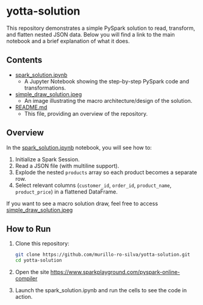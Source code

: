 # yotta-solution

This repository demonstrates a simple PySpark solution to read, transform, and flatten nested JSON data. Below you will find a link to the main notebook and a brief explanation of what it does.

## Contents
- [spark_solution.ipynb](spark_solution.ipynb)  
  - A Jupyter Notebook showing the step-by-step PySpark code and transformations.
- [simple_draw_solution.jpeg](simple_draw_solution.jpeg)  
  - An image illustrating the macro architecture/design of the solution.
- [README.md](README.md)  
  - This file, providing an overview of the repository.

## Overview
In the [spark_solution.ipynb](spark_solution.ipynb) notebook, you will see how to:
1. Initialize a Spark Session.
2. Read a JSON file (with multiline support).
3. Explode the nested `products` array so each product becomes a separate row.
4. Select relevant columns (`customer_id`, `order_id`, `product_name`, `product_price`) in a flattened DataFrame.

If you want to see a macro solution draw, feel free to access [simple_draw_solution.jpeg](simple_draw_solution.jpeg)  

## How to Run
1. Clone this repository:  
   ```bash
   git clone https://github.com/murillo-ro-silva/yotta-solution.git
   cd yotta-solution
   ```
2. Open the site https://www.sparkplayground.com/pyspark-online-compiler

3. Launch the spark_solution.ipynb and run the cells to see the code in action.
